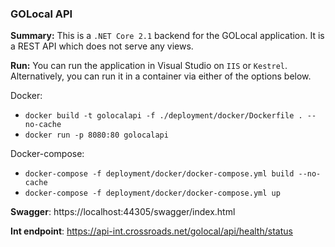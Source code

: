 <h3>GOLocal API</h3>

<b>Summary:</b> This is a `.NET Core 2.1` backend for the GOLocal application. It is a REST API which does not serve any views.

<b>Run:</b> You can run the application in Visual Studio on `IIS` or `Kestrel`. Alternatively, you can run it in a container via either of the options below.

Docker:
 - `docker build -t golocalapi -f ./deployment/docker/Dockerfile . --no-cache`
 - `docker run -p 8080:80 golocalapi`

Docker-compose:
 - `docker-compose -f deployment/docker/docker-compose.yml build --no-cache`
 - `docker-compose -f deployment/docker/docker-compose.yml up`  

<b>Swagger</b>: https://localhost:44305/swagger/index.html

<b>Int endpoint</b>: https://api-int.crossroads.net/golocal/api/health/status

